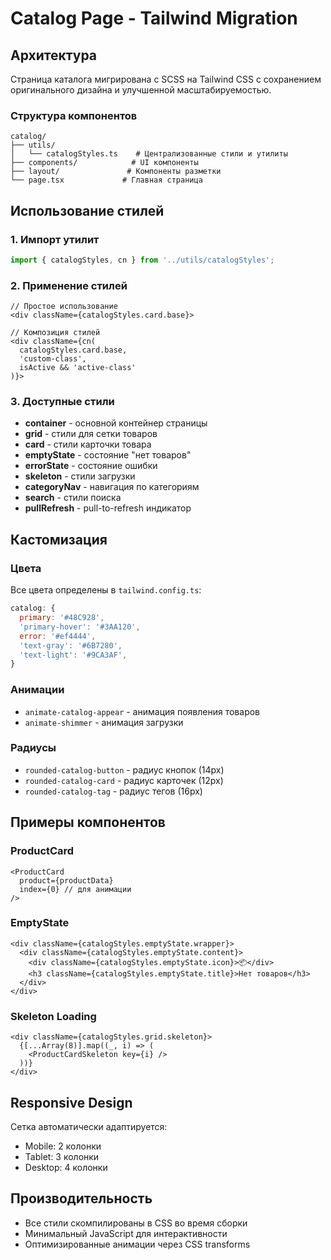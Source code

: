 # Catalog Page - Tailwind Migration

## Архитектура

Страница каталога мигрирована с SCSS на Tailwind CSS с сохранением оригинального дизайна и улучшенной масштабируемостью.

### Структура компонентов

```
catalog/
├── utils/
│   └── catalogStyles.ts    # Централизованные стили и утилиты
├── components/            # UI компоненты
├── layout/               # Компоненты разметки
└── page.tsx             # Главная страница
```

## Использование стилей

### 1. Импорт утилит

```typescript
import { catalogStyles, cn } from '../utils/catalogStyles';
```

### 2. Применение стилей

```tsx
// Простое использование
<div className={catalogStyles.card.base}>

// Композиция стилей
<div className={cn(
  catalogStyles.card.base,
  'custom-class',
  isActive && 'active-class'
)}>
```

### 3. Доступные стили

- **container** - основной контейнер страницы
- **grid** - стили для сетки товаров
- **card** - стили карточки товара
- **emptyState** - состояние "нет товаров"
- **errorState** - состояние ошибки
- **skeleton** - стили загрузки
- **categoryNav** - навигация по категориям
- **search** - стили поиска
- **pullRefresh** - pull-to-refresh индикатор

## Кастомизация

### Цвета

Все цвета определены в `tailwind.config.ts`:

```javascript
catalog: {
  primary: '#48C928',
  'primary-hover': '#3AA120',
  error: '#ef4444',
  'text-gray': '#6B7280',
  'text-light': '#9CA3AF',
}
```

### Анимации

- `animate-catalog-appear` - анимация появления товаров
- `animate-shimmer` - анимация загрузки

### Радиусы

- `rounded-catalog-button` - радиус кнопок (14px)
- `rounded-catalog-card` - радиус карточек (12px)
- `rounded-catalog-tag` - радиус тегов (16px)

## Примеры компонентов

### ProductCard

```tsx
<ProductCard 
  product={productData} 
  index={0} // для анимации
/>
```

### EmptyState

```tsx
<div className={catalogStyles.emptyState.wrapper}>
  <div className={catalogStyles.emptyState.content}>
    <div className={catalogStyles.emptyState.icon}>📦</div>
    <h3 className={catalogStyles.emptyState.title}>Нет товаров</h3>
  </div>
</div>
```

### Skeleton Loading

```tsx
<div className={catalogStyles.grid.skeleton}>
  {[...Array(8)].map((_, i) => (
    <ProductCardSkeleton key={i} />
  ))}
</div>
```

## Responsive Design

Сетка автоматически адаптируется:
- Mobile: 2 колонки
- Tablet: 3 колонки
- Desktop: 4 колонки

## Производительность

- Все стили скомпилированы в CSS во время сборки
- Минимальный JavaScript для интерактивности
- Оптимизированные анимации через CSS transforms